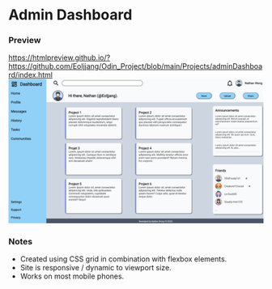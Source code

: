 # Admin Dashboard

### Preview
https://htmlpreview.github.io/?https://github.com/Eoljjang/Odin_Project/blob/main/Projects/adminDashboard/index.html
<img src="https://github.com/Eoljjang/projects/blob/main/adminDashboard/images/Screen%20Shot%202023-07-14%20at%203.10.47%20PM.png">

### Notes
* Created using CSS grid in combination with flexbox elements.
* Site is responsive / dynamic to viewport size.
* Works on most mobile phones.


